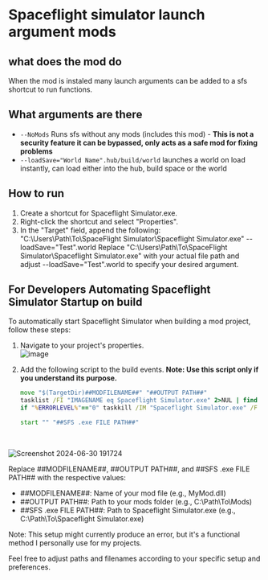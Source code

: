 
# Spaceflight simulator launch argument mods

## what does the mod do
When the mod is instaled many launch arguments can be added to a sfs shortcut to run functions.

## What arguments are there
- `--NoMods` Runs sfs without any mods (includes this mod) - **This is not a security feature it can be bypassed, only acts as a safe mod for fixing problems**
-  `--loadSave="World Name".hub/build/world` launches a world on load instantly, can load either into the hub, build space or the world

## How to run
1. Create a shortcut for Spaceflight Simulator.exe.
2. Right-click the shortcut and select "Properties".
3. In the "Target" field, append the following:
   "C:\Users\Path\To\SpaceFlight Simulator\Spaceflight Simulator.exe" --loadSave="Test".world
   Replace "C:\Users\Path\To\SpaceFlight Simulator\Spaceflight Simulator.exe" with your actual file path and adjust --loadSave="Test".world to specify your desired argument.

## For Developers Automating Spaceflight Simulator Startup on build

To automatically start Spaceflight Simulator when building a mod project, follow these steps:

1. Navigate to your project's properties. <br>
  ![image](https://github.com/Cratior/SFS-Launch-Args-Mod/assets/55932656/82bd2c3f-00d1-4420-9fae-cfcd171d5502)

2. Add the following script to the build events. **Note: Use this script only if you understand its purpose.**
   ```bat
   move "$(TargetDir)##MODFILENAME##" "##OUTPUT PATH##"
   tasklist /FI "IMAGENAME eq Spaceflight Simulator.exe" 2>NUL | find /I /N "Spaceflight Simulator.exe">NUL
   if "%ERRORLEVEL%"=="0" taskkill /IM "Spaceflight Simulator.exe" /F

   start "" "##SFS .exe FILE PATH##"
   ```
   <br>
![Screenshot 2024-06-30 191724](https://github.com/Cratior/SFS-Launch-Args-Mod/assets/55932656/db4b8814-232f-41b4-ae21-04c21e272fa5)


   Replace ##MODFILENAME##, ##OUTPUT PATH##, and ##SFS .exe FILE PATH## with the respective values:
   - ##MODFILENAME##: Name of your mod file (e.g., MyMod.dll)
   - ##OUTPUT PATH##: Path to your mods folder (e.g., C:\Path\To\Mods\)
   - ##SFS .exe FILE PATH##: Path to Spaceflight Simulator.exe (e.g., C:\Path\To\Spaceflight Simulator.exe)

Note: This setup might currently produce an error, but it's a functional method I personally use for my projects.

Feel free to adjust paths and filenames according to your specific setup and preferences.
